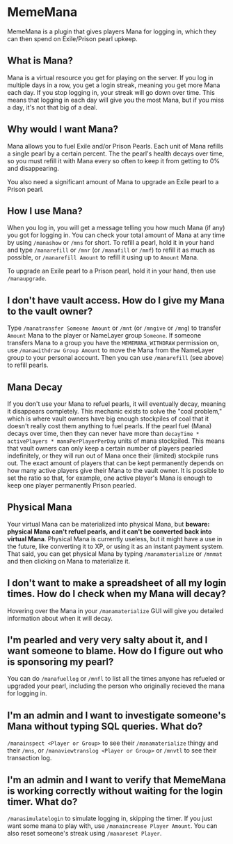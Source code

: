 # MemeMana

MemeMana is a plugin that gives players Mana for logging in, which they can then spend on Exile/Prison pearl upkeep.

## What is Mana?

Mana is a virtual resource you get for playing on the server.
If you log in multiple days in a row, you get a login streak, meaning you get more Mana each day.
If you stop logging in, your streak will go down over time.
This means that logging in each day will give you the most Mana, but if you miss a day, it's not that big of a deal.

## Why would I want Mana?

Mana allows you to fuel Exile and/or Prison Pearls.
Each unit of Mana refills a single pearl by a certain percent.
The the pearl's health decays over time, so you must refill it with Mana every so often to keep it from getting to 0% and disappearing.

You also need a significant amount of Mana to upgrade an Exile pearl to a Prison pearl.

## How I use Mana?

When you log in, you will get a message telling you how much Mana (if any) you got for logging in.
You can check your total amount of Mana at any time by using `/manashow` or `/mns` for short.
To refill a pearl, hold it in your hand and type `/manarefill` or `/mnr` (or `/manafill` or `/mnf`) to refill it as much as possible, or `/manarefill Amount` to refill it using up to `Amount` Mana.

To upgrade an Exile pearl to a Prison pearl, hold it in your hand, then use `/manaupgrade`.

## I don't have vault access. How do I give my Mana to the vault owner?

Type `/manatransfer Someone Amount` or `/mnt` (or `/mngive` or `/mng`) to transfer `Amount` Mana to the player or NameLayer group `Someone`.
If someone transfers Mana to a group you have the `MEMEMANA_WITHDRAW` permission on, use `/manawithdraw Group Amount` to move the Mana from the NameLayer group to your personal account.
Then you can use `/manarefill` (see above) to refill pearls.

## Mana Decay

If you don't use your Mana to refuel pearls, it will eventually decay, meaning it disappears completely.
This mechanic exists to solve the "coal problem," which is where vault owners have big enough stockpiles of coal that it doesn't really cost them anything to fuel pearls.
If the pearl fuel (Mana) decays over time, then they can never have more than `decayTime * activePlayers * manaPerPlayerPerDay` units of mana stockpiled.
This means that vault owners can only keep a certain number of players pearled indefinitely, or they will run out of Mana once their (limited) stockpile runs out.
The exact amount of players that can be kept permanently depends on how many active players give their Mana to the vault owner.
It is possible to set the ratio so that, for example, one active player's Mana is enough to keep one player permanently Prison pearled.

## Physical Mana

Your virtual Mana can be materialized into physical Mana, but **beware: physical Mana can't refuel pearls, and it can't be converted back into virtual Mana**.
Physical Mana is currently useless, but it might have a use in the future, like converting it to XP, or using it as an instant payment system.
That said, you can get physical Mana by typing `/manamaterialize` or `/mnmat` and then clicking on Mana to materialize it.

## I don't want to make a spreadsheet of all my login times. How do I check when my Mana will decay?

Hovering over the Mana in your `/manamaterialize` GUI will give you detailed information about when it will decay.

## I'm pearled and very very salty about it, and I want someone to blame. How do I figure out who is sponsoring my pearl?

You can do `/manafuellog` or `/mnfl` to list all the times anyone has refueled or upgraded your pearl, including the person who originally recieved the mana for logging in.

## I'm an admin and I want to investigate someone's Mana without typing SQL queries. What do?

`/manainspect <Player or Group>` to see their `/manamaterialize` thingy and their `/mns`, or `/manaviewtranslog <Player or Group>` or `/mnvtl` to see their transaction log.

## I'm an admin and I want to verify that MemeMana is working correctly without waiting for the login timer. What do?

`/manasimulatelogin` to simulate logging in, skipping the timer. If you just want some mana to play with, use `/manaincrease Player Amount`. You can also reset someone's streak using `/manareset Player`.
